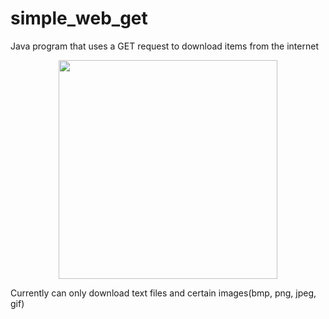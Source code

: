 # simple_web_get
Java program that uses a GET request to download items from the internet

<p align="center">
  <img src="/img/simple_web_get.png" width="350"/>
</p>  

Currently can only download text files and certain images(bmp, png, jpeg, gif)
